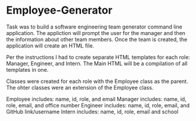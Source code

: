 # Employee-Generator

Task was to build a software engineering team generator command line application. The appliction will prompt the user for the manager and then the information about other team members. Once the team is created, the application will create an HTML file.

Per the instructions I had to create separate HTML templates for each role: Manager, Engineer, and Intern. The Main HTML will be a compilation of all templates in one.

Classes were created for each role with the Employee class as the parent. The ohter classes were an extension of the Employee class.

Employee includes: name, id, role, and email
Manager includes: name, id, role, email, and office number
Engineer includes: name, id, role, email, and GitHub link/username
Intern includes: name, id, role, email and school